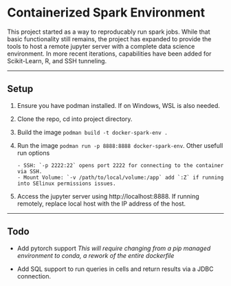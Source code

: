 # Containerized Spark Environment
This project started as a way to reproducably run spark jobs. While that basic functionality still remains, the project has expanded to provide the tools to host a remote jupyter server with a complete data science environment. In more recent iterations, capabilities have been added for Scikit-Learn, R, and SSH tunneling.

--------------------------------------------

## Setup

1. Ensure you have podman installed. If on Windows, WSL is also needed.

2. Clone the repo, cd into project directory.

3. Build the image `podman build -t docker-spark-env .`
       
4. Run the image `podman run -p 8888:8888 docker-spark-env`. Other usefull run options

       - SSH: `-p 2222:22` opens port 2222 for connecting to the container via SSH.
       - Mount Volume: `-v /path/to/local/volume:/app` add `:Z` if running into SElinux permissions issues.

5. Access the jupyter server using http://localhost:8888. If running remotely, replace local host with the IP address of the host.

-------------------------------------------

## Todo

- Add pytorch support *This will require changing from a pip managed environment to conda, a rework of the entire dockerfile*

- Add SQL support to run queries in cells and return results via a JDBC connection.